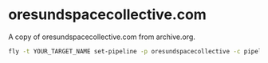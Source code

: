 # oresundspacecollective.com
A copy of oresundspacecollective.com from archive.org.

```bash
fly -t YOUR_TARGET_NAME set-pipeline -p oresundspacecollective -c pipeline.yml --load-vars-from pipeline-params.yml
```
